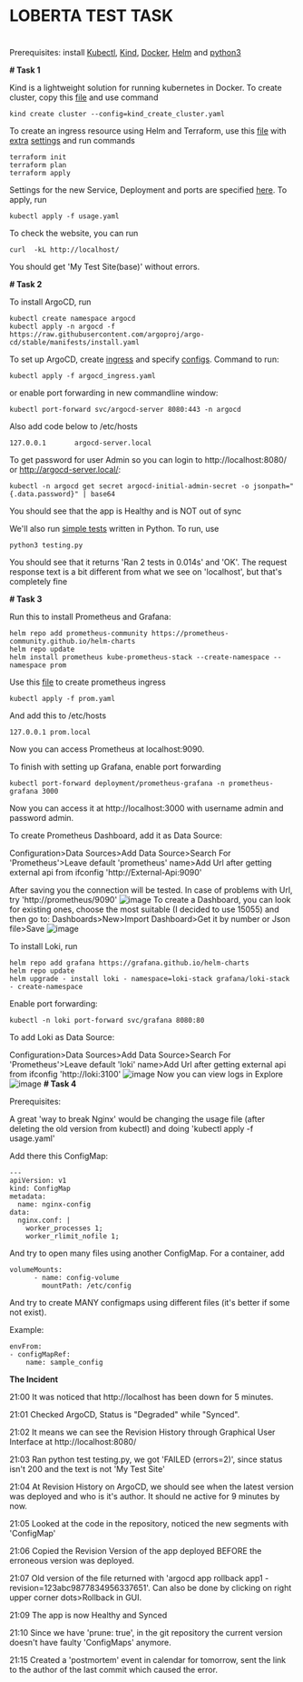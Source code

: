 # **LOBERTA TEST TASK**
# 
Prerequisites: install [Kubectl](https://kubernetes.io/docs/tasks/tools/install-kubectl-linux/), [Kind](https://kind.sigs.k8s.io/docs/user/quick-start), [Docker](https://docs.docker.com/engine/install/ubuntu/), [Helm](https://helm.sh/docs/intro/install/)  and [python3](https://www.python.org/downloads/)

**# Task 1**

Kind is a lightweight solution for running kubernetes in Docker. To create cluster, copy this [file](https://github.com/urbeingwatched8/loberta_test_task/blob/main/kind_create_cluster.yaml) and use command
```
kind create cluster --config=kind_create_cluster.yaml
```
To create an ingress resource using Helm and Terraform, use this [file](https://github.com/urbeingwatched8/loberta_test_task/blob/main/ingress_nginx.tf) with [extra](https://github.com/urbeingwatched8/loberta_test_task/blob/main/versions.tf) [settings](https://github.com/urbeingwatched8/loberta_test_task/blob/main/nginx_vals.yaml) and run commands
```
terraform init
terraform plan
terraform apply
```
Settings for the new Service, Deployment and ports are specified [here](https://github.com/urbeingwatched8/loberta_test_task/blob/main/app/usage.yaml). 
To apply, run
```
kubectl apply -f usage.yaml
```

To check the website, you can run 
```
curl  -kL http://localhost/
```
You should get 'My Test Site(base)' without errors.

**# Task 2**

To install ArgoCD, run
```
kubectl create namespace argocd
kubectl apply -n argocd -f https://raw.githubusercontent.com/argoproj/argo-cd/stable/manifests/install.yaml
```
To set up ArgoCD, create [ingress](https://github.com/urbeingwatched8/loberta_test_task/blob/main/argocd_ingress.yaml) and specify [configs](https://github.com/urbeingwatched8/loberta_test_task/blob/main/argocd.yaml). 
Command to run:
```
kubectl apply -f argocd_ingress.yaml
```
or enable port forwarding in new commandline window:
```
kubectl port-forward svc/argocd-server 8080:443 -n argocd
```
Also add code below to /etc/hosts
```
127.0.0.1       argocd-server.local
```
To get password for user Admin so you can login to http://localhost:8080/ or http://argocd-server.local/:
```
kubectl -n argocd get secret argocd-initial-admin-secret -o jsonpath="{.data.password}" | base64
```
You should see that the app is Healthy and is NOT out of sync

We'll also run [simple tests](https://github.com/urbeingwatched8/loberta_test_task/blob/main/testing.py) written in Python. 
To run, use
```
python3 testing.py
```
You should see that it returns 'Ran 2 tests in 0.014s' and 'OK'. 
The request response text is a bit different from what we see on 'localhost', but that's completely fine

**# Task 3**

Run this to install Prometheus and Grafana:
```
helm repo add prometheus-community https://prometheus-community.github.io/helm-charts
helm repo update
helm install prometheus kube-prometheus-stack --create-namespace --namespace prom
```
Use this [file](https://github.com/urbeingwatched8/loberta_test_task/blob/main/prom.yaml) to create prometheus ingress

```
kubectl apply -f prom.yaml
```
And add this to /etc/hosts
```
127.0.0.1 prom.local
```
Now you can access Prometheus at localhost:9090.

To finish with setting up Grafana, enable port forwarding
```
kubectl port-forward deployment/prometheus-grafana -n prometheus-grafana 3000
```
Now you can access it at http://localhost:3000 with username admin and password admin.

To create Prometheus Dashboard, add it as Data Source:

Configuration>Data Sources>Add Data Source>Search For 'Prometheus'>Leave default 'prometheus' name>Add Url after getting external api from ifconfig 'http://External-Api:9090'

After saving you the connection will be tested. In case of problems with Url, try 'http://prometheus/9090'
![image](https://github.com/urbeingwatched8/loberta_test_task/blob/main/pics/GrafanaProm.png)
To create a Dashboard, you can look for existing ones, choose the most suitable (I decided to use 15055) and then go to:
Dashboards>New>Import Dashboard>Get it by number or Json file>Save
![image](https://github.com/urbeingwatched8/loberta_test_task/blob/main/pics/GrafanaBoard.png)

To install Loki, run
```
helm repo add grafana https://grafana.github.io/helm-charts
helm repo update
helm upgrade - install loki - namespace=loki-stack grafana/loki-stack - create-namespace
```
Enable port forwarding:
```
kubectl -n loki port-forward svc/grafana 8080:80
```
To add Loki as Data Source:

Configuration>Data Sources>Add Data Source>Search For 'Prometheus'>Leave default 'loki' name>Add Url after getting external api from ifconfig 'http://loki:3100'
![image](https://github.com/urbeingwatched8/loberta_test_task/blob/main/pics/GrafanaLoki.png)
Now you can view logs in Explore
![image](https://github.com/urbeingwatched8/loberta_test_task/blob/main/pics/GrafanaLogs.png)
**# Task 4**

Prerequisites:

A great 'way to break Nginx' would be changing the usage file (after deleting the old version from kubectl) and doing 'kubectl apply -f usage.yaml'

Add there this ConfigMap:
```
---
apiVersion: v1
kind: ConfigMap
metadata:
  name: nginx-config
data:
  nginx.conf: |
    worker_processes 1;
    worker_rlimit_nofile 1;
```
And try to open many files using another ConfigMap.
For a container, add
```
volumeMounts:
      - name: config-volume
        mountPath: /etc/config
```
And try to create MANY configmaps using different files (it's better if some not exist).

Example:
```
envFrom:
- configMapRef:
    name: sample_config
```
**The Incident**

21:00 It was noticed that http://localhost has been down for 5 minutes. 

21:01 Checked ArgoCD, Status is "Degraded" while "Synced".

21:02 It means we can see the Revision History through Graphical User Interface at http://localhost:8080/

21:03 Ran python test testing.py, we got 'FAILED (errors=2)', since status isn't 200 and the text is not 'My Test Site'

21:04 At Revision History on ArgoCD, we should see when the latest version was deployed and who is it's author. It should ne active for 9 minutes by now.

21:05 Looked at the code in the repository, noticed the new segments with 'ConfigMap'

21:06 Copied the Revision Version of the app deployed BEFORE the erroneous version was deployed. 

21:07 Old version of the file returned with 'argocd app rollback app1 - revision=123abc9877834956337651'. Can also be done by clicking on right upper corner dots>Rollback in GUI.

21:09 The app is now Healthy and Synced

21:10 Since we have 'prune: true', in the git repository the current version doesn't have faulty 'ConfigMaps' anymore. 

21:15 Created a 'postmortem' event in calendar for tomorrow, sent the link to the author of the last commit which caused the error.
